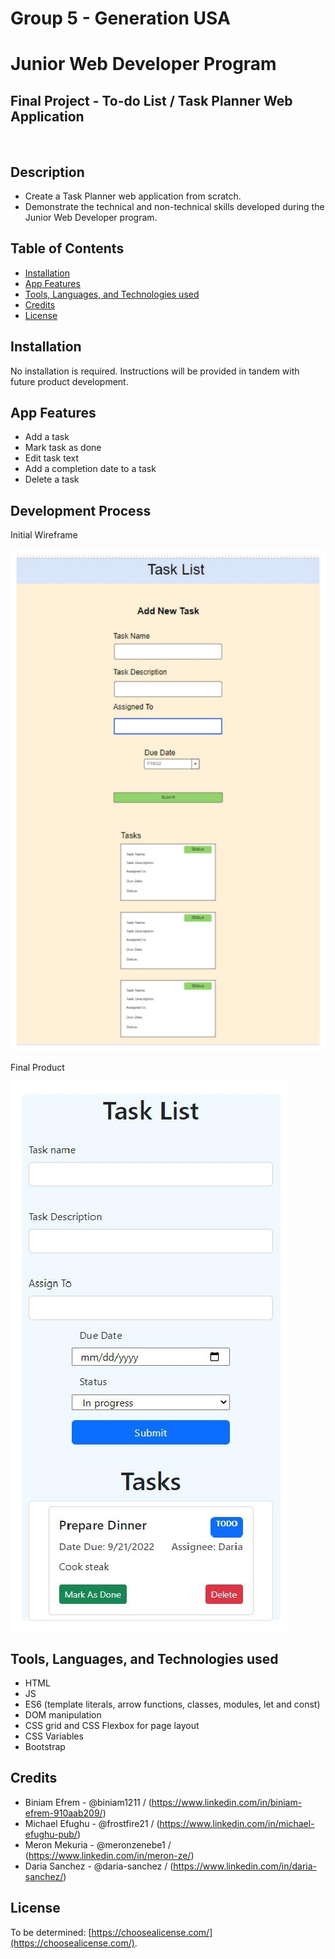 # Group 5 - Generation USA
# Junior Web Developer Program
## Final Project - To-do List / Task Planner Web Application 
&ensp;
## Description

- Create a Task Planner web application from scratch.
- Demonstrate the technical and non-technical skills developed during the Junior Web Developer program.

## Table of Contents

- [Installation](#installation)
- [App Features](#app-features)
- [Tools, Languages, and Technologies used](#tools-languages-and-technologies-used)
- [Credits](#credits)
- [License](#license)

## Installation

No installation is required.  Instructions will be provided in tandem with future product development.  

## App Features

- Add a task
- Mark task as done
- Edit task text
- Add a completion date to a task
- Delete a task

## Development Process

Initial Wireframe

![image info](./assets/images/task_List_only.jpg)

Final Product

![image info](./assets/images/todo_app_final.jpg)

## Tools, Languages, and Technologies used

- HTML
- JS
- ES6 (template literals, arrow functions, classes, modules, let and const)
- DOM manipulation
- CSS grid and CSS Flexbox for page layout
- CSS Variables
- Bootstrap

## Credits

- Biniam Efrem - @biniam1211 / (https://www.linkedin.com/in/biniam-efrem-910aab209/)
- Michael Efughu - @frostfire21 / (https://www.linkedin.com/in/michael-efughu-pub/)
- Meron Mekuria - @meronzenebe1  /  (https://www.linkedin.com/in/meron-ze/)
- Daria Sanchez - @daria-sanchez / (https://www.linkedin.com/in/daria-sanchez/)

## License

To be determined: [https://choosealicense.com/](https://choosealicense.com/).